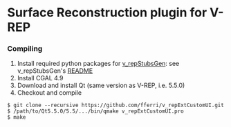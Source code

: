 # Surface Reconstruction plugin for V-REP

### Compiling

1. Install required python packages for [v_repStubsGen](https://github.com/fferri/v_repStubsGen): see v_repStubsGen's [README](external/v_repStubsGen/README.md)
2. Install CGAL 4.9
3. Download and install Qt (same version as V-REP, i.e. 5.5.0)
4. Checkout and compile
```
$ git clone --recursive https://github.com/fferri/v_repExtCustomUI.git
$ /path/to/Qt5.5.0/5.5/.../bin/qmake v_repExtCustomUI.pro
$ make
```
